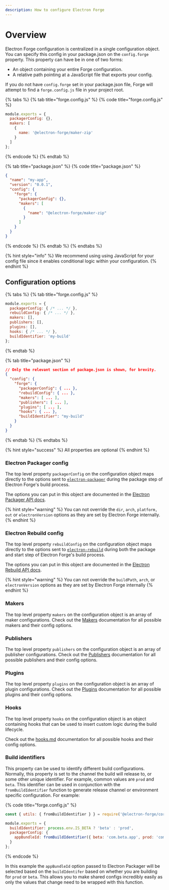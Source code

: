 ```yaml
---
description: How to configure Electron Forge
---
```


# Overview

Electron Forge configuration is centralized in a single configuration object. You can specify this config in your package.json on the `config.forge` property. This property can have be in one of two forms:

* An object containing your entire Forge configuration.
* A relative path pointing at a JavaScript file that exports your config.

If you do not have `config.forge` set in your package.json file, Forge will attempt to find a `forge.config.js` file in your project root.

{% tabs %}
{% tab title="forge.config.js" %}
{% code title="forge.config.js" %}
```javascript
module.exports = {
  packagerConfig: {},
  makers: [
    {
      name: '@electron-forge/maker-zip'
    }
  ]
};
```
{% endcode %}
{% endtab %}

{% tab title="package.json" %}
{% code title="package.json" %}
```json
{
  "name": "my-app",
  "version": "0.0.1",
  "config": {
    "forge": {
      "packagerConfig": {},
      "makers": [
        {
          "name": "@electron-forge/maker-zip"
        }
      ]
    }
  }
}
```
{% endcode %}
{% endtab %}
{% endtabs %}

{% hint style="info" %}
We recommend using using JavaScript for your config file since it enables conditional logic within your configuration.
{% endhint %}

## Configuration options

{% tabs %}
{% tab title="forge.config.js" %}
```javascript
module.exports = {
  packagerConfig: { /* ... */ },
  rebuildConfig: { /* ... */ },
  makers: [],
  publishers: [],
  plugins: [],
  hooks: { /* ... */ },
  buildIdentifier: 'my-build'
};
```
{% endtab %}

{% tab title="package.json" %}
```json
// Only the relevant section of package.json is shown, for brevity.
{
  "config": {
    "forge": {
      "packagerConfig": { ... },
      "rebuildConfig": { ... },
      "makers": [ ... ],
      "publishers": [ ... ],
      "plugins": [ ... ],
      "hooks": { ... },
      "buildIdentifier": "my-build"
    }
  }
}
```
{% endtab %}
{% endtabs %}

{% hint style="success" %}
All properties are optional
{% endhint %}

### Electron Packager config

The top level property `packagerConfig` on the configuration object maps directly to the options sent to [`electron-packager`](https://github.com/electron/electron-packager) during the package step of Electron Forge's build process.

The options you can put in this object are documented in the [Electron Packager API docs](https://electron.github.io/electron-packager/master/interfaces/electronpackager.options.html).

{% hint style="warning" %}
You can not override the `dir`, `arch`, `platform, out` or `electronVersion` options as they are set by Electron Forge internally.
{% endhint %}

### Electron Rebuild config

The top level property `rebuildConfig` on the configuration object maps directly to the options sent to [`electron-rebuild`](https://github.com/electron/electron-rebuild) during both the package and start step of Electron Forge's build process.

The options you can put in this object are documented in the [Electron Rebuild API docs](https://github.com/electron/electron-rebuild#how-can-i-integrate-this-into-grunt--gulp--whatever).

{% hint style="warning" %}
You can not override the `buildPath`, `arch`, or `electronVersion` options as they are set by Electron Forge internally
{% endhint %}

### Makers

The top level property `makers` on the configuration object is an array of maker configurations. Check out the [Makers](makers/) documentation for all possible makers and their config options.

### Publishers

The top level property `publishers` on the configuration object is an array of publisher configurations. Check out the [Publishers](publishers/) documentation for all possible publishers and their config options.

### Plugins

The top level property `plugins` on the configuration object is an array of plugin configurations. Check out the [Plugins](plugins/) documentation for all possible plugins and their config options.

### Hooks

The top level property `hooks` on the configuration object is an object containing hooks that can be used to insert custom logic during the build lifecycle.

Check out the [hooks.md](hooks.md "mention") documentation for all possible hooks and their config options.

### Build identifiers

This property can be used to identify different build configurations. Normally, this property is set to the channel the build will release to, or some other unique identifier. For example, common values are `prod` and `beta`. This identifier can be used in conjunction with the `fromBuildIdentifier` function to generate release channel or environment specific configuration. For example:

{% code title="forge.config.js" %}
```javascript
const { utils: { fromBuildIdentifier } } = require('@electron-forge/core');

module.exports = {
  buildIdentifier: process.env.IS_BETA ? 'beta' : 'prod',
  packagerConfig: {
    appBundleId: fromBuildIdentifier({ beta: 'com.beta.app', prod: 'com.app' })
  }
};
```
{% endcode %}

In this example the `appBundleId` option passed to Electron Packager will be selected based on the `buildIdentifer` based on whether you are building for `prod` or `beta`. This allows you to make shared configs incredibly easily as only the values that change need to be wrapped with this function.
